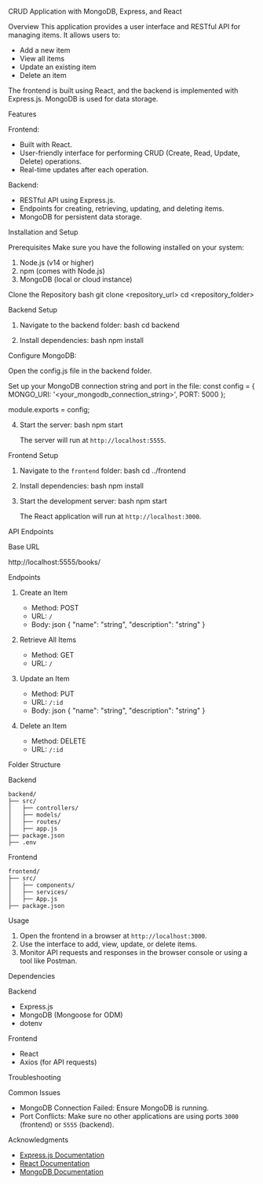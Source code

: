 CRUD Application with MongoDB, Express, and React

Overview
This application provides a user interface and RESTful API for managing items. It allows users to:
- Add a new item
- View all items
- Update an existing item
- Delete an item

The frontend is built using React, and the backend is implemented with Express.js. MongoDB is used for data storage.


Features

 Frontend:
- Built with React.
- User-friendly interface for performing CRUD (Create, Read, Update, Delete) operations.
- Real-time updates after each operation.

Backend:
- RESTful API using Express.js.
- Endpoints for creating, retrieving, updating, and deleting items.
- MongoDB for persistent data storage.



Installation and Setup

Prerequisites
Make sure you have the following installed on your system:
1. Node.js (v14 or higher)
2. npm (comes with Node.js)
3. MongoDB (local or cloud instance)

Clone the Repository
bash
git clone <repository_url>
cd <repository_folder>


Backend Setup
1. Navigate to the backend folder:
   bash
   cd backend
   
2. Install dependencies:
   bash
   npm install
   
Configure MongoDB:

Open the config.js file in the backend folder.

Set up your MongoDB connection string and port in the file:
const config = {
  MONGO_URI: '<your_mongodb_connection_string>',
  PORT: 5000
};

module.exports = config;
     
4. Start the server:
   bash
   npm start
   
   The server will run at `http://localhost:5555`.

Frontend Setup
1. Navigate to the `frontend` folder:
   bash
   cd ../frontend
   
2. Install dependencies:
   bash
   npm install
   
3. Start the development server:
   bash
   npm start
   
   The React application will run at `http://localhost:3000`.



API Endpoints

 Base URL

http://localhost:5555/books/


Endpoints

1. Create an Item
   - Method: POST
   - URL: `/`
   - Body:
     json
     {
       "name": "string",
       "description": "string"
     }
     

2. Retrieve All Items
   - Method: GET
   - URL: `/`

3. Update an Item
   - Method: PUT
   - URL: `/:id`
   - Body:
     json
     {
       "name": "string",
       "description": "string"
     }
     

4. Delete an Item
   - Method: DELETE
   - URL: `/:id`



Folder Structure

 Backend
```
backend/
├── src/
│   ├── controllers/
│   ├── models/
│   ├── routes/
│   ├── app.js
├── package.json
├── .env
```

Frontend
```
frontend/
├── src/
│   ├── components/
│   ├── services/
│   ├── App.js
├── package.json
```



Usage
1. Open the frontend in a browser at `http://localhost:3000`.
2. Use the interface to add, view, update, or delete items.
3. Monitor API requests and responses in the browser console or using a tool like Postman.



Dependencies

Backend
- Express.js
- MongoDB (Mongoose for ODM)
- dotenv

Frontend
- React
- Axios (for API requests)



Troubleshooting

Common Issues
- MongoDB Connection Failed: Ensure MongoDB is running.
- Port Conflicts: Make sure no other applications are using ports `3000` (frontend) or `5555` (backend).




 Acknowledgments
- [Express.js Documentation](https://expressjs.com/)
- [React Documentation](https://reactjs.org/)
- [MongoDB Documentation](https://www.mongodb.com/docs/)

